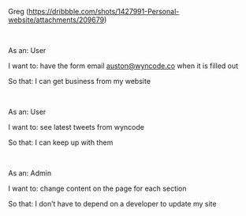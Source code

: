 Greg (https://dribbble.com/shots/1427991-Personal-website/attachments/209679)

​

As an: User

I want to: have the form email auston@wyncode.co when it is filled out

So that: I can get business from my website

​

As an: User

I want to: see latest tweets from wyncode

So that: I can keep up with them

​

As an: Admin

I want to: change content on the page for each section

So that: I don’t have to depend on a developer to update my site

​

